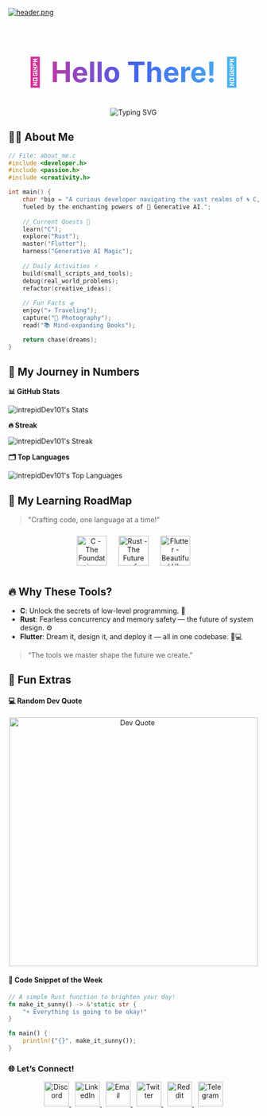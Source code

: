 <!-- Header Image -->
[![header.png](https://i.postimg.cc/Vkrc2JQL/header.png)](https://postimg.cc/cvSjn4LV)

<!-- Main Heading -->
<h1 align="center" style="font-size: 3.5rem; background: linear-gradient(90deg, #F72585, #4361EE, #4CC9F0); -webkit-background-clip: text; color: transparent;">
  🌌 Hello There! 👋
</h1>

<!-- Typing Effect -->
<div align="center">
  <img src="https://readme-typing-svg.herokuapp.com?font=Fira+Code&size=24&duration=3000&pause=1500&color=FF6D28&background=00000000&center=true&vCenter=true&width=1000&height=70&lines=🌌+Welcome+to+The+Orbital+Hub!;🚀+intrepidDev101+is+On+a+Mission+to+Master+C,+Rust,+and+Flutter;🧠+Exploring+AI's+Creative+Frontier+%26+Inventing+New+Possibilities;💻+Building+One+Line+of+Code+at+a+Time...;✨+Together,+Let's+Code+the+Next+Big+Thing!" alt="Typing SVG" />
</div>

<!-- About Me Section -->
## 🧑‍💻 **About Me**

```c
// File: about_me.c
#include <developer.h>
#include <passion.h>
#include <creativity.h>

int main() {
    char *bio = "A curious developer navigating the vast realms of 🌀 C, ⚙️ Rust, and 📱 Flutter, 
    fueled by the enchanting powers of 🤖 Generative AI.";
    
    // Current Quests 🎯
    learn("C");
    explore("Rust");
    master("Flutter");
    harness("Generative AI Magic");
    
    // Daily Activities ⚡
    build(small_scripts_and_tools);
    debug(real_world_problems);
    refactor(creative_ideas);
    
    // Fun Facts 🛸
    enjoy("✈️ Traveling");
    capture("📸 Photography");
    read("📚 Mind-expanding Books");

    return chase(dreams);
}
```

<!--- Github Stats --->

## 🌟 My Journey in Numbers

**📊 GitHub Stats**

![intrepidDev101's Stats](https://github-readme-stats.vercel.app/api?username=intrepidDev101&theme=tokyonight&show_icons=true&hide_border=true&count_private=false)

**🔥 Streak**

![intrepidDev101's Streak](https://github-readme-streak-stats.herokuapp.com/?user=intrepidDev101&theme=tokyonight&hide_border=true)

**🗂️ Top Languages**

![intrepidDev101's Top Languages](https://github-readme-stats.vercel.app/api/top-langs/?username=intrepidDev101&theme=tokyonight&show_icons=true&hide_border=true&layout=compact)


<!--- Learning RoadMap --->

## 🚀 My Learning RoadMap
> "Crafting code, one language at a time!"

<div align="center">
  <!-- C - The Foundation Icon -->
  <img src="https://iconscout.com/icon/c-57" title="C - The Foundation" style="width: 60px; margin: 10px;" />
  
  <!-- Rust - The Future of Systems Icon -->
  <img src="https://iconduck.com/icons/101718/rust" title="Rust - The Future of Systems" style="width: 60px; margin: 10px;" />
  
  <!-- Flutter - Beautiful UIs Everywhere Icon -->
  <img src="https://iconscout.com/icon/flutter-2752187" title="Flutter - Beautiful UIs Everywhere" style="width: 60px; margin: 10px;" />
</div>

## 🔥 Why These Tools?

- **C**: Unlock the secrets of low-level programming. 🔑
- **Rust**: Fearless concurrency and memory safety — the future of system design. ⚙️
- **Flutter**: Dream it, design it, and deploy it — all in one codebase. 📱💻
> “The tools we master shape the future we create.”

<!--- Fun Side --->

## 🎉 Fun Extras
#### 💻 Random Dev Quote
<div align="center"> <img src="https://quotes-github-readme.vercel.app/api?type=vertical&theme=material" width="500" alt="Dev Quote"> </div>

####  🎨 Code Snippet of the Week
```Rust
// A simple Rust function to brighten your day!
fn make_it_sunny() -> &'static str {
    "☀️ Everything is going to be okay!"
}

fn main() {
    println!("{}", make_it_sunny());
}
```

<!--- Social Connection --->

### 🌐 **Let’s Connect!**

<div align="center">
  <!-- Discord Icon -->
  <a href="https://discord.gg/yourdiscordlink">
    <img src="https://img.iconscout.com/ios/512/discord.png" alt="Discord" width="50" height="50" style="animation: rotate 2s infinite linear;" />
  </a>&nbsp;

  <!-- LinkedIn Icon -->
  <a href="https://linkedin.com/in/intrepiddev101">
    <img src="https://img.iconscout.com/ios/512/linkedin.png" alt="LinkedIn" width="50" height="50" style="animation: pulse 1s infinite;" />
  </a>&nbsp;

  <!-- Gmail Icon -->
  <a href="mailto:intrepiddev101@example.com">
    <img src="https://img.iconscout.com/ios/512/gmail.png" alt="Email" width="50" height="50" style="animation: bounce 1s infinite;" />
  </a>&nbsp;

  <!-- Twitter Icon -->
  <a href="https://twitter.com/intrepiddev101">
    <img src="https://img.iconscout.com/ios/512/twitter.png" alt="Twitter" width="50" height="50" style="animation: swing 1s infinite;" />
  </a>&nbsp;

  <!-- Reddit Icon -->
  <a href="https://reddit.com/user/intrepiddev101">
    <img src="https://img.iconscout.com/ios/512/reddit.png" alt="Reddit" width="50" height="50" style="animation: bounce 1.5s infinite;" />
  </a>&nbsp;

  <!-- Telegram Icon -->
  <a href="https://t.me/intrepiddev101">
    <img src="https://img.iconscout.com/ios/512/telegram.png" alt="Telegram" width="50" height="50" style="animation: pulse 1s infinite;" />
  </a>
</div>
